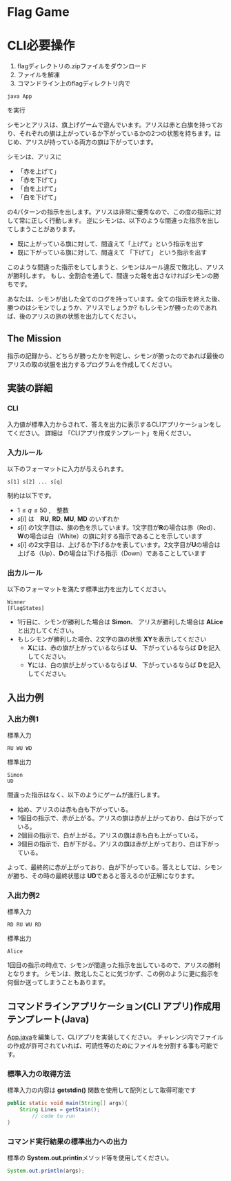 # Flag Game

# CLI必要操作
1. flagディレクトリの.zipファイルをダウンロード
2. ファイルを解凍
3. コマンドライン上のflagディレクトリ内で
```
java App
```
を実行

シモンとアリスは、旗上げゲームで遊んでいます。アリスは赤と白旗を持っており、それぞれの旗は上がっているか下がっているかの2つの状態を持ちます。はじめ、アリスが持っている両方の旗は下がっています。

シモンは、アリスに
* 「赤を上げて」
* 「赤を下げて」
* 「白を上げて」
* 「白を下げて」

の4パターンの指示を出します。アリスは非常に優秀なので、この度の指示に対して常に正しく行動します。
逆にシモンは、以下のような間違った指示を出してしまうことがあります。
* 既に上がっている旗に対して、間違えて「上げて」という指示を出す
* 既に下がっている旗に対して、間違えて 「下げて」 という指示を出す


このような間違った指示をしてしまうと、シモンはルール違反で敗北し、アリスが勝利します。
もし、全割合を通して、間違った報を出さなければシモンの勝ちです。

あなたは、シモンが出した全てのログを持っています。全ての指示を終えた後、勝つのはシモンでしょうか、アリスでしょうか?
もしシモンが勝ったのであれば、後のアリスの旅の状態を出力してください。



## The Mission  

指示の記録から、どちらが勝ったかを判定し、シモンが勝ったのであれば最後のアリスの取の状服を出力するプログラムを作成してください。


## 実装の詳細

### CLI 

入力値が標準入力からされて、答えを出力に表示するCLIアプリケーションをしてください。
詳細は 「CLIアプリ作成テンプレート」を用ください。


### 入力ルール

以下のフォーマットに入力が与えられます。

```  
s[1] s[2] ... s[q]
```

制約は以下です。

* $1\leq q\leq 50$ ,　整数
* $s[i]$ は　**RU**, **RD**, **MU**, **MD** のいずれか
 * $s[i]$ の1文字目は、旗の色を示しています。1文字目が**R**の場合は赤（Red）、**W**の場合は白（White）の旗に対する指示であることを示しています
 * $s[i]$ の2文字目は、上げるか下げるかを表しています。2文字目が**U**の場合は上げる（Up）、**D**の場合は下げる指示（Down）であることしています



### 出カルール
以下のフォーマットを満たす標準出力を出力してください。

```
Winner
[FlagStates]
```

* 1行目に、シモンが勝利した場合は **Simon**、 アリスが勝利した場合は **ALice** と出力してください。
* もしシモンが勝利した場合、2文字の旗の状態 **XY**を表示してください
    * **X**には、赤の旗が上がっているならば **U**、 下がっているならば **D**を記入してください。
    * **Y**には、白の旗が上がっているならば **U**、 下がっているならば **D**を記入してください。

## 入出力例

### 入出力例1

標準入力

```
RU WU WD
```

標準出力

```
Simon
UD
```

間違った指示はなく、以下のようにゲームが進行します。

* 始め、アリスのは赤も白も下がっている。
* 1個目の指示で、赤が上がる。アリスの旗は赤が上がっており、白は下がっている。
* 2個目の指示で、白が上がる。アリスの旗は赤も白も上がっている。
* 3個目の指示で、白が下がる。アリスの旗は赤が上がっており、白は下がっている。

よって、最終的に赤が上がっており、白が下がっている。答えとしては、シモンが勝ち、その時の最終状態は **UD**であると答えるのが正解になります。

### 入出力例2

標準入力

```
RD RU WU RD
```

標準出力

```
Alice
```

1回目の指示の時点で、シモンが間違った指示を出しているので、アリスの勝利となります。 
シモンは、敗北したことに気づかず、この例のように更に指示を何個か送ってしまうこともあります。

<!--なお、期待する入出力は [basic_testcases.json](https://github.com/h1r0t0/flag/blob/master/basic_testcases.json)にいくつか定されています。
実装する際の参考にしてください。
-->
## コマンドラインアプリケーション(CLI アプリ)作成用テンプレート(Java)

[App.java](https://github.com/h1r0t0/flag/blob/master/App.java)を編集して、CLIアプリを実装してください。
チャレンジ内でファイルの作成が許可されていれば、可読性等のためにファイルを分割する事も可能です。

### 標準入力の取得方法

標準入力の内容は **getstdin()** 関数を使用して配列として取得可能です

```java
public static void main(String[] args){
    String Lines = getStain();
        // code to run
}
```


### コマンド実行結果の標準出力への出力

標準の **System.out.printin**メソッド等を使用してください。

```java
System.out.println(args);
```
<!--### 外部ライブラリの追加方法

外部ライブラリを使用する場合は以下の手順で実施してください。

* [pom.xml](https://github.com/h1r0t0/flag/blob/master/pom.xml) に依存ライブラリの追加
-->

